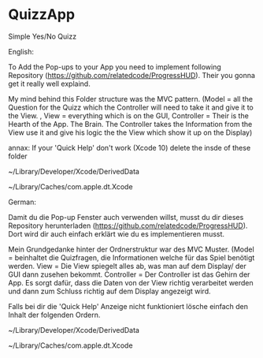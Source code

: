 # QuizzApp
Simple Yes/No Quizz

English:

To Add the Pop-ups to your App you need to implement following Repository (https://github.com/relatedcode/ProgressHUD). 
Their you gonna get it really well explaind.

My mind behind this Folder structure was the MVC pattern. (Model = all the Question for the Quizz which the Controller will need to take it and give it to the View. , View = everything which is on the GUI, Controller = Their is the Hearth of the App. The Brain. The Controller takes the Information from the View use it and give his logic the the View which show it up on the Display)

annax:
If your 'Quick Help' don't work (Xcode 10) delete the insde of these folder

~/Library/Developer/Xcode/DerivedData

~/Library/Caches/com.apple.dt.Xcode




German:

Damit du die Pop-up Fenster auch verwenden willst, musst du dir dieses Repository herunterladen (https://github.com/relatedcode/ProgressHUD). Dort wird dir auch einfach erklärt wie du es implementieren musst.

Mein Grundgedanke hinter der Ordnerstruktur war des MVC Muster. (Model = beinhaltet die Quizfragen, die Informationen welche für das Spiel benötigt werden. View = Die View spiegelt alles ab, was man auf dem Display/ der GUI dann zusehen bekommt. Controller = Der Controller ist das Gehirn der App. Es sorgt dafür, dass die Daten von der View richtig verarbeitet werden und dann zum Schluss richtig auf dem Display angezeigt wird.

Falls bei dir die 'Quick Help' Anzeige nicht funktioniert lösche einfach den Inhalt der folgenden Ordern.

~/Library/Developer/Xcode/DerivedData

~/Library/Caches/com.apple.dt.Xcode
